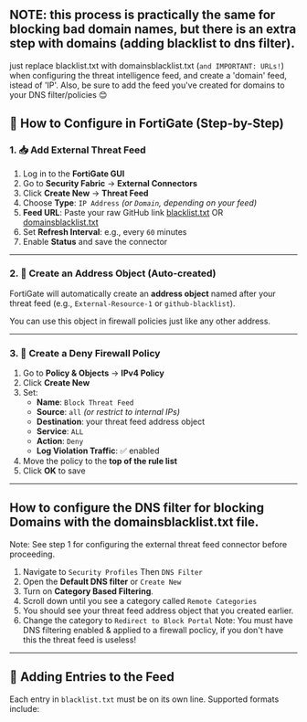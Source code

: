 ## NOTE: this process is practically the same for blocking bad domain names, but there is an extra step with domains (adding blacklist to dns filter).
just replace blacklist.txt with domainsblacklist.txt (`and IMPORTANT: URLs!`) when configuring the threat intelligence feed, and create a 'domain' feed, istead of 'IP'.
Also, be sure to add the feed you've created for domains to your DNS filter/policies 😊

## 🔧 How to Configure in FortiGate (Step-by-Step)

### 1. 📥 Add External Threat Feed

1. Log in to the **FortiGate GUI**
2. Go to **Security Fabric** → **External Connectors**
3. Click **Create New** → **Threat Feed**
4. Choose **Type**: `IP Address` *(or `Domain`, depending on your feed)*
5. **Feed URL**: Paste your raw GitHub link [blacklist.txt](https://raw.githubusercontent.com/osmiumostrich/Threat_Intelligence_Feeds/refs/heads/main/blacklist.txt) OR [domainsblacklist.txt](https://raw.githubusercontent.com/osmiumostrich/Threat_Intelligence_Feeds/refs/heads/main/domainsblacklist.txt)
7. Set **Refresh Interval**: e.g., every `60` minutes
8. Enable **Status** and save the connector

---

### 2. 🔐 Create an Address Object (Auto-created)

FortiGate will automatically create an **address object** named after your threat feed (e.g., `External-Resource-1` or `github-blacklist`).

You can use this object in firewall policies just like any other address.

---

### 3. 🚫 Create a Deny Firewall Policy

1. Go to **Policy & Objects** → **IPv4 Policy**
2. Click **Create New**
3. Set:
   - **Name**: `Block Threat Feed`
   - **Source**: `all` *(or restrict to internal IPs)*
   - **Destination**: your threat feed address object
   - **Service**: `ALL`
   - **Action**: `Deny`
   - **Log Violation Traffic**: ✅ enabled
4. Move the policy to the **top of the rule list**
5. Click **OK** to save

---
## How to configure the DNS filter for blocking Domains with the domainsblacklist.txt file.
Note: See step 1 for configuring the external threat feed connector before proceeding.
1. Navigate to `Security Profiles` Then `DNS Filter`
2. Open the **Default DNS filter** or `Create New`
3. Turn on **Category Based Filtering**.
4. Scroll down until you see a category called `Remote Categories`
5. You should see your threat feed address object that you created earlier.
6. Change the category to `Redirect to Block Portal`
Note: You must have DNS filtering enabled & applied to a firewall poclicy, if you don't have this the threat feed is useless!
---

## 📝 Adding Entries to the Feed

Each entry in `blacklist.txt` must be on its own line. Supported formats include:
